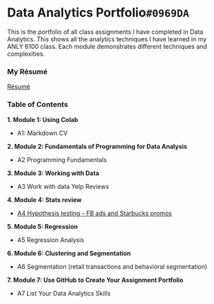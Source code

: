 # **Data Analytics Portfolio**`#0969DA` 

This is the portfolio of all class assignments I have completed in Data Analytics. This shows all the analytics techniques I have learned in my ANLY 6100 class. Each module demonstrates different techniques and complexities.

### My Résumé
[Résumé](https://colab.research.google.com/drive/1_eR5Y4123Pfous0-2uMVw-lxKtWXyYRi?usp=sharing)
### Table of Contents
**1. Module 1: Using Colab**

- A1: Markdown CV

**2. Module 2: Fundamentals of Programming for Data Analysis**

- A2 Programming Fundamentals

**3. Module 3: Working with Data**

- A3 Work with data Yelp Reviews

**4. Module 4: Stats review**

- [A4 Hypothesis testing - FB ads and Starbucks promos](https://colab.research.google.com/drive/1r192mZrhzYbL9rXvnE07mmFPFVptrzhf?usp=sharing)

**5. Module 5: Regression**

- A5 Regression Analysis

**6. Module 6: Clustering and Segmentation**

- A6 Segmentation (retail transactions and behavioral segmentation)

**7. Module 7: Use GitHub to Create Your Assignment Portfolio**

- A7 List Your Data Analytics Skills


